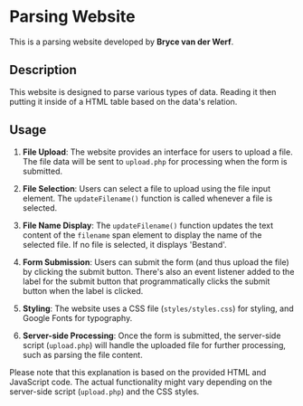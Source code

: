 # Parsing Website

This is a parsing website developed by **Bryce van der Werf**.

## Description

This website is designed to parse various types of data. Reading it then putting it inside of a HTML table based on the data's relation.

## Usage

1. **File Upload**: The website provides an interface for users to upload a file. The file data will be sent to `upload.php` for processing when the form is submitted.

2. **File Selection**: Users can select a file to upload using the file input element. The `updateFilename()` function is called whenever a file is selected.

3. **File Name Display**: The `updateFilename()` function updates the text content of the `filename` span element to display the name of the selected file. If no file is selected, it displays 'Bestand'.

4. **Form Submission**: Users can submit the form (and thus upload the file) by clicking the submit button. There's also an event listener added to the label for the submit button that programmatically clicks the submit button when the label is clicked.

5. **Styling**: The website uses a CSS file (`styles/styles.css`) for styling, and Google Fonts for typography.

6. **Server-side Processing**: Once the form is submitted, the server-side script (`upload.php`) will handle the uploaded file for further processing, such as parsing the file content.

Please note that this explanation is based on the provided HTML and JavaScript code. The actual functionality might vary depending on the server-side script (`upload.php`) and the CSS styles.
